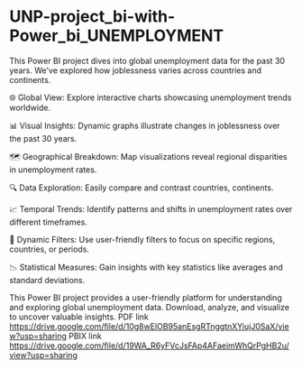 # UNP-project_bi-with-Power_bi_UNEMPLOYMENT
This Power BI project dives into global unemployment data for the past 30 years. We've explored how joblessness varies across countries and continents.

🌐 Global View: Explore interactive charts showcasing unemployment trends worldwide.

📊 Visual Insights: Dynamic graphs illustrate changes in joblessness over the past 30 years.

🗺️ Geographical Breakdown: Map visualizations reveal regional disparities in unemployment rates.

🔍 Data Exploration: Easily compare and contrast countries, continents.

📈 Temporal Trends: Identify patterns and shifts in unemployment rates over different timeframes.

🔄 Dynamic Filters: Use user-friendly filters to focus on specific regions, countries, or periods.

📉 Statistical Measures: Gain insights with key statistics like averages and standard deviations.

This Power BI project provides a user-friendly platform for understanding and exploring global unemployment data. Download, analyze, and visualize to uncover valuable insights.
PDF link https://drive.google.com/file/d/10g8wElOB95anEsgRTnggtnXYiujJ0SaX/view?usp=sharing
PBIX link https://drive.google.com/file/d/19WA_R6yFVcJsFAp4AFaeimWhQrPgHB2u/view?usp=sharing
